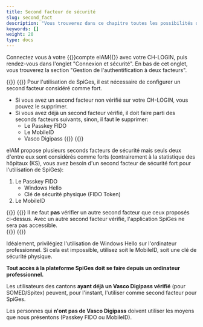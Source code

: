 ```yaml
---
title: Second facteur de sécurité
slug: second_fact
description: "Vous trouverez dans ce chapitre toutes les possibilités que vous avez comme second facteur de sécurité."
keywords: []
weight: 20
type: docs
---
```


Connectez vous à votre {{<link url="https://www.myaccount.eiam.admin.ch/" newTab="true">}}compte eIAM{{</link>}} avec votre CH-LOGIN, puis rendez-vous dans l'onglet "Connexion et sécurité". En bas de cet onglet, vous trouverez la section "Gestion de l'authentification à deux facteurs".

{{<alert color="info">}}
{{<markdown>}}
Pour l'utilisation de SpiGes, il est nécessaire de configurer un second facteur considéré comme fort.

- Si vous avez un second facteur non vérifié sur votre CH-LOGIN, vous pouvez le supprimer.
- Si vous avez déjà un second facteur vérifié, il doit faire parti des seconds facteurs suivants, sinon, il faut le supprimer:
    - Le Passkey FIDO
    - Le MobileID
    - Vasco Digipass
{{</markdown>}}
{{</alert>}}

eIAM propose plusieurs seconds facteurs de sécurité mais seuls deux d'entre eux sont considérés comme forts (contrairement à la statistique des hôpitaux (KS), vous avez besoin d'un second facteur de sécurité fort pour l'utilisation de SpiGes):

1. Le Passkey FIDO
    - Windows Hello
    - Clé de sécurité physique (FIDO Token)
2. Le MobileID

{{<alert color="warning">}}
{{<markdown>}}
Il ne faut **pas** vérifier un autre second facteur que ceux proposés ci-dessus. Avec un autre second facteur vérifié, l'application SpiGes ne sera pas accessible.  
{{</markdown>}}
{{</alert>}}

Idéalement, privilégiez l'utilisation de Windows Hello sur l'ordinateur professionnel.
Si cela est impossible, utilisez soit le MobileID, soit une clé de sécurité physique.

**Tout accès à la plateforme SpiGes doit se faire depuis un ordinateur professionnel.**

Les utilisateurs des cantons **ayant déjà un Vasco Digipass vérifié** (pour SOMED/Spitex) peuvent, pour l'instant, l'utiliser comme second facteur pour SpiGes.

Les personnes qui **n'ont pas de Vasco Digipass** doivent utiliser les moyens que nous présentons (Passkey FIDO ou MobileID).
